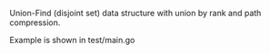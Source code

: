 Union-Find (disjoint set) data structure with union by rank and path compression.

Example is shown in test/main.go
